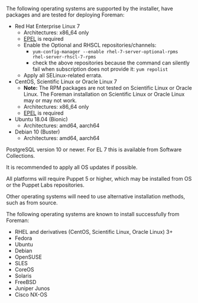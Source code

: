 The following operating systems are supported by the installer, have packages and are tested for deploying Foreman:

* Red Hat Enterprise Linux 7
  * Architectures: x86_64 only
  * [EPEL](https://fedoraproject.org/wiki/EPEL/FAQ#How_can_I_install_the_packages_from_the_EPEL_software_repository.3F) is required
  * Enable the Optional and RHSCL repositories/channels:
    * `yum-config-manager --enable rhel-7-server-optional-rpms rhel-server-rhscl-7-rpms`
    * check the above repositories because the command can silently fail when subscription does not provide it: `yum repolist`
  * Apply all SELinux-related errata.
* CentOS, Scientific Linux or Oracle Linux 7
  * **Note:** The RPM packages are not tested on Scientific Linux or Oracle Linux. The Foreman installation on Scientific Linux or Oracle Linux may or may not work.
  * Architectures: x86_64 only
  * [EPEL](https://fedoraproject.org/wiki/EPEL/FAQ#How_can_I_install_the_packages_from_the_EPEL_software_repository.3F) is required
* Ubuntu 18.04 (Bionic)
  * Architectures: amd64, aarch64
* Debian 10 (Buster)
  * Architectures: amd64, aarch64

PostgreSQL version 10 or newer. For EL 7 this is available from Software Collections.

It is recommended to apply all OS updates if possible.

All platforms will require Puppet 5 or higher, which may be installed from OS or the Puppet Labs repositories.

Other operating systems will need to use alternative installation methods, such as from source.

The following operating systems are known to install successfully from Foreman:

* RHEL and derivatives (CentOS, Scientific Linux, Oracle Linux) 3+
* Fedora
* Ubuntu
* Debian
* OpenSUSE
* SLES
* CoreOS
* Solaris
* FreeBSD
* Juniper Junos
* Cisco NX-OS
